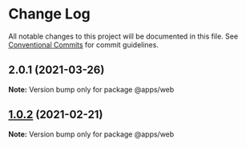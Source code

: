 # Change Log

All notable changes to this project will be documented in this file.
See [Conventional Commits](https://conventionalcommits.org) for commit guidelines.

## 2.0.1 (2021-03-26)

**Note:** Version bump only for package @apps/web





## [1.0.2](https://github.com/Libikk/lerna-monorepo/compare/@apps/web@1.0.1...@apps/web@1.0.2) (2021-02-21)

**Note:** Version bump only for package @apps/web
